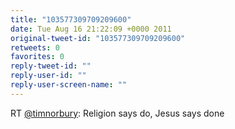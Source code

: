 ```yaml
---
title: "103577309709209600"
date: Tue Aug 16 21:22:09 +0000 2011
original-tweet-id: "103577309709209600"
retweets: 0
favorites: 0
reply-tweet-id: ""
reply-user-id: ""
reply-user-screen-name: ""
---
```

RT <a href="https://twitter.com/timnorbury">@timnorbury</a>: Religion says do, Jesus says done

